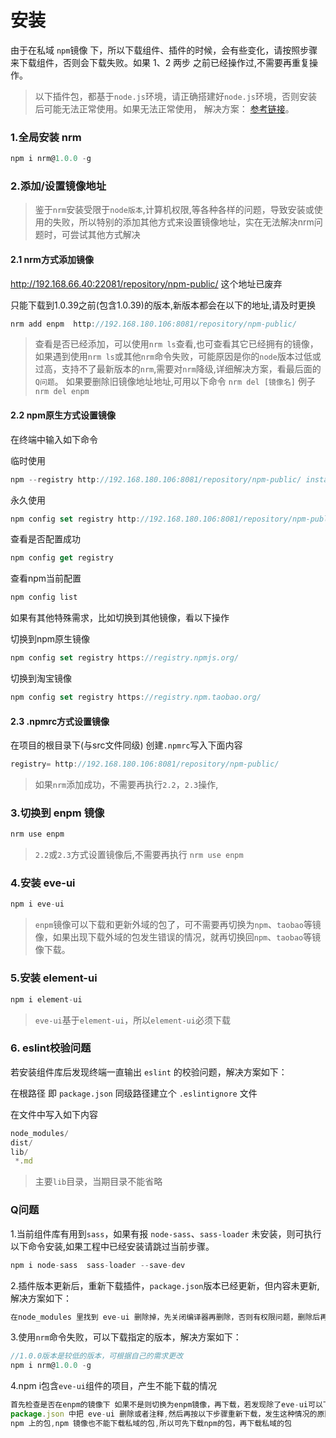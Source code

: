 # 安装

由于在私域 `npm`镜像 下，所以下载组件、插件的时候，会有些变化，请按照步骤来下载组件，否则会下载失败。如果 1、2 两步 之前已经操作过,不需要再重复操作。

> 以下插件包，都基于`node.js`环境，请正确搭建好`node.js`环境，否则安装后可能无法正常使用。如果无法正常使用， 解决方案： [参考链接](https://blog.csdn.net/zixinghuanyue/article/details/100057262)。

### 1.全局安装 nrm

```js
npm i nrm@1.0.0 -g
```

### 2.添加/设置镜像地址
>鉴于`nrm`安装受限于`node版本`,计算机权限,等各种各样的问题，导致安装或使用的失败，所以特别的添加其他方式来设置镜像地址，实在无法解决nrm问题时，可尝试其他方式解决


#### 2.1 nrm方式添加镜像

 http://192.168.66.40:22081/repository/npm-public/   这个地址已废弃
 
 只能下载到1.0.39之前(包含1.0.39)的版本,新版本都会在以下的地址,请及时更换

```js
nrm add enpm  http://192.168.180.106:8081/repository/npm-public/
```

>  查看是否已经添加，可以使用`nrm ls`查看,也可查看其它已经拥有的镜像，如果遇到使用`nrm ls`或其他`nrm`命令失败，可能原因是你的`node`版本过低或过高，支持不了最新版本的`nrm`,需要对`nrm`降级,详细解决方案，看最后面的`Q问题`。
如果要删除旧镜像地址地址,可用以下命令 `nrm del [镜像名]` 例子 `nrm del enpm`


#### 2.2 npm原生方式设置镜像

在终端中输入如下命令

临时使用
```js
npm --registry http://192.168.180.106:8081/repository/npm-public/ install express
```

永久使用
```js
npm config set registry http://192.168.180.106:8081/repository/npm-public/
```

查看是否配置成功
```js
npm config get registry 
```
查看npm当前配置

```js
npm config list 
```

如果有其他特殊需求，比如切换到其他镜像，看以下操作

切换到npm原生镜像

```js
npm config set registry https://registry.npmjs.org/
```

切换到淘宝镜像

```js
npm config set registry https://registry.npm.taobao.org/
```

#### 2.3 .npmrc方式设置镜像

在项目的根目录下(与src文件同级) 创建`.npmrc`写入下面内容

```js
registry= http://192.168.180.106:8081/repository/npm-public/
```
>  如果`nrm`添加成功，不需要再执行`2.2`，`2.3`操作,

###  3.切换到 enpm 镜像

```js
nrm use enpm
```
> `2.2`或`2.3`方式设置镜像后,不需要再执行 `nrm use enpm` 

###  4.安装 eve-ui

```js
npm i eve-ui
```

>  `enpm`镜像可以下载和更新外域的包了，可不需要再切换为`npm`、`taobao`等镜像，如果出现下载外域的包发生错误的情况，就再切换回`npm`、`taobao`等镜像下载。

###  5.安装 element-ui

```js
npm i element-ui 
```
>  `eve-ui`基于`element-ui`，所以`element-ui`必须下载

### 6. eslint校验问题

若安装组件库后发现终端一直输出 `eslint` 的校验问题，解决方案如下：

在根路径 即 `package.json` 同级路径建立个 `.eslintignore` 文件

在文件中写入如下内容

```js
node_modules/
dist/
lib/
 *.md
```
> 主要`lib`目录，当期目录不能省略


###  Q问题
1.当前组件库有用到`sass`，如果有报 `node-sass`、`sass-loader` 未安装，则可执行以下命令安装,如果工程中已经安装请跳过当前步骤。
```js
npm i node-sass  sass-loader --save-dev
```

2.插件版本更新后，重新下载插件，`package.json`版本已经更新，但内容未更新,解决方案如下：

```js
在node_modules 里找到 eve-ui 删除掉，先关闭编译器再删除，否则有权限问题，删除后再重新 执行 npm i eve-ui 
```

3.使用`nrm`命令失败，可以下载指定的版本，解决方案如下：
```js
//1.0.0版本是较低的版本，可根据自己的需求更改
npm i nrm@1.0.0 -g
```

4.npm i包含`eve-ui`组件的项目，产生不能下载的情况
```js
首先检查是否在enpm的镜像下 如果不是则切换为enpm镜像，再下载，若发现除了eve-ui可以下载，其他组件无法下载则在
package.json 中把 eve-ui 删除或者注释,然后再按以下步骤重新下载，发生这种情况的原因主要是:私域镜像不能下载
npm 上的包,npm 镜像也不能下载私域的包,所以可先下载npm的包，再下载私域的包
```